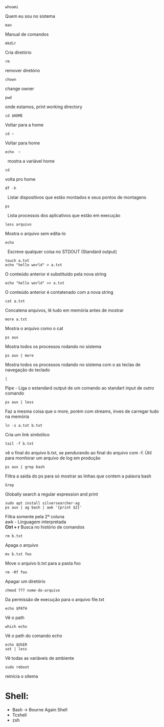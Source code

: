 ```
whoami 
```
Quem eu sou no sistema
```
man 
```
Manual de comandos

```
mkdir 
```
Cria diretório

```
rm
```
remover diretório

```
chown 
```
change owner 

```
pwd
```
 onde estamos, print working directory

```
cd $HOME
```
 Voltar para a home

```
cd ~ 
```
Voltar para home

```
echo  ~
```
  mostra a variável home

```
cd 
```
volta pro home

```
df -h
```
  Listar dispositivos que estão montados e seus pontos de montagens

```
ps
```
  Lista processos dos aplicativos que estão em execução

```
less arquivo
```
 Mostra o arquivo sem edita-lo

```
echo
```
  Escreve qualquer coisa no STDOUT (Standard output)

```
touch a.txt
echo "hello world" > a.txt
```
O conteúdo anterior é substituído pela nova string

```
echo "hello world" >> a.txt
```
O conteúdo anterior é contatenado com a nova string

```
cat a.txt
```
 Concatena arquivos, lê tudo em memória antes de mostrar

```
more a.txt 
```
Mostra o arquivo como o cat

```
ps aux
```
Mostra todos os processos rodando no sistema

```
ps aux | more
```
Mostra todos os processos rodando no sistema com o as teclas de navegação do teclado

```
| 
```
Pipe - Liga o estandard output de um comando ao standart input de outro comando

```
ps aux | less
```
Faz a mesma coisa que o more, porém com streams, inves de carregar tudo na memória

```
ln -s a.txt b.txt
```
Cria um link simbólico

```
tail -f b.txt
```
vê o final do arquivo b.txt, se pendurando ao final do arquivo com -f. Ùtil para monitorar um arquivo de log em produção

```
ps aux | grep bash
```
Filtra a saída do ps para só mostrar as linhas que contem a palavra bash

```
Grep 
```
 Globally search a regular expression and print

```
sudo apt install silversearcher-ag
ps aux | ag bash | awk '{print $2}'
```
Filtra somente pela 2º coluna<br/>
awk - Linguagem interpretada
<br/>
**Ctrl + r**
Busca no histório de comandos 

```
rm b.txt 
```
Apaga o arquivo

```
mv b.txt foo
```
Move o arquivo b.txt para a pasta foo 

```
rm -Rf foo
```
Apagar um diretório

```
chmod 777 nome-do-arquivo
```
Da permissão de execução para o arquivo file.txt

```
echo $PATH
```
Vê o path

```
which echo
```
Vê o path do comando echo

```
echo $USER
set | less
```
Vê todas as variáveis de ambiente

```
sudo reboot
```
reinicia o sitema 
<br/>
# Shell:
- Bash -> Bourne Again Shell<br/>
- Tcshell<br/>
- zsh<br/>
